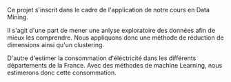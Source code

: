 Ce projet s'inscrit dans le cadre de l'application de notre cours en Data Mining.

Il s'agit d'une part de mener une anlyse exploratoire des données afin de mieux les comprendre. 
Nous appliquons donc une méthode de réduction de dimensions ainsi qu'un clustering.

D'autre d'estimer la consommation d'éléctricité dans les différents départements de la France.
Avec des méthodes de machine Learning, nous estimerons donc cette consommation. 